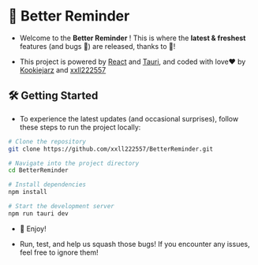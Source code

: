 # 🚀 Better Reminder

- Welcome to the **Better Reminder** ! This is where the **latest & freshest** features (and bugs 🐞) are released, thanks to 🐧!

- This project is powered by [React](https://github.com/facebook/react) and [Tauri](https://github.com/tauri-apps/tauri), and coded with love❤️ by [Kookiejarz](https://github.com/Kookiejarz) and [xxll222557](https://github.com/xxll222557)

## 🛠️ Getting Started  

- To experience the latest updates (and occasional surprises), follow these steps to run the project locally:  

```sh
# Clone the repository  
git clone https://github.com/xxll222557/BetterReminder.git  

# Navigate into the project directory  
cd BetterReminder

# Install dependencies  
npm install  

# Start the development server  
npm run tauri dev  

```

- 🎉 Enjoy!

- Run, test, and help us squash those bugs! If you encounter any issues, feel free to ignore them!
